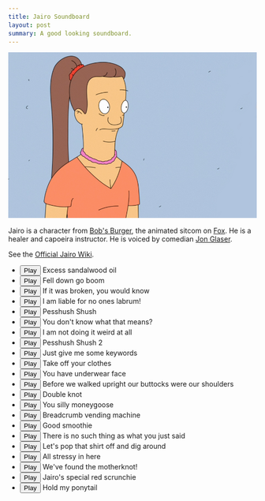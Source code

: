 ```yaml
---
title: Jairo Soundboard
layout: post
summary: A good looking soundboard.
---
```


<style type="text/css">
  .post-content img {
    max-width:100%;
    height:auto;
  }
	.post-content ul {
		list-style-type: none !important;
		padding: 0 !important;
		margin: 0 !important;
	}
	.post-content ul li {
		border: 1px solid rgba(0,0,0,0.25);
		border-radius: 4px !important;
		margin-bottom: 4px !important;
		padding: 4px !important;
	}
	.post-content button {
		padding:10px !important;
	}
</style>

<img src="/assets/jairo.png" />

Jairo is a character from [Bob's Burger](http://www.imdb.com/title/tt1561755/), the animated sitcom on [Fox](http://www.fox.com/bobs-burgers/). He is a healer and capoeira instructor. He is voiced by comedian [Jon Glaser](http://bobs-burgers.wikia.com/wiki/Jon_Glaser).

See the [Official Jairo Wiki](http://bobs-burgers.wikia.com/wiki/Jairo).

<ul>
	<li>
		<button id="b01" onclick="">Play</button> Excess sandalwood oil
	</li>
	<li>
		<button id="b02" onclick="">Play</button> Fell down go boom
	</li>
	<li>
		<button id="b03" onclick="">Play</button> If it was broken, you would know
	</li>
	<li>
		<button id="b04" onclick="">Play</button> I am liable for no ones labrum!
	</li>
	<li>
		<button id="b05" onclick="">Play</button> Pesshush Shush
	</li>
	<li>
		<button id="b06" onclick="">Play</button> You don't know what that means? 
	</li>
	<li>
		<button id="b07" onclick="">Play</button> I am not doing it weird at all 
	</li>
	<li>
		<button id="b08" onclick="">Play</button> Pesshush Shush 2
	</li>
	<li>
		<button id="b09" onclick="">Play</button> Just give me some keywords
	</li>
	<li>
		<button id="b17" onclick="">Play</button> Take off your clothes
	</li>
	<li>
		<button id="b19" onclick="">Play</button> You have underwear face
	</li>
	<li>
		<button id="b11" onclick="">Play</button> Before we walked upright our buttocks were our shoulders
	</li>
	<li>
		<button id="b12" onclick="">Play</button> Double knot
	</li>
	<li>
		<button id="b15" onclick="">Play</button> You silly moneygoose
	</li>
	<li>
		<button id="b10" onclick="">Play</button> Breadcrumb vending machine
	</li>
	<li>
		<button id="b13" onclick="">Play</button> Good smoothie
	</li>
	<li>
		<button id="b18" onclick="">Play</button> There is no such thing as what you just said
	</li>
	<li>
		<button id="b14" onclick="">Play</button> Let's pop that shirt off and dig around
	</li>
	<li>
		<button id="b16" onclick="">Play</button> All stressy in here
	</li>
	<li>
		<button id="b21" onclick="">Play</button> We've found the motherknot!
	</li>
	<li>
		<button id="b22" onclick="">Play</button> Jairo's special red scrunchie
	</li>
	<li>
		<button id="b23" onclick="">Play</button> Hold my ponytail
	</li>
</ul>

<!-- All JS -->
<script src="//ajax.googleapis.com/ajax/libs/jquery/1.11.2/jquery.min.js"></script>
<script src="/assets/scripts/jairo/ion.sound.js"></script>
<script src="/assets/scripts/jairo/post-sounds.js"></script>